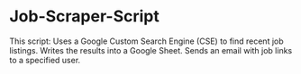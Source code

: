 # Job-Scraper-Script
This script:  Uses a Google Custom Search Engine (CSE) to find recent  job listings.  Writes the results into a Google Sheet.  Sends an email with job links to a specified user.
